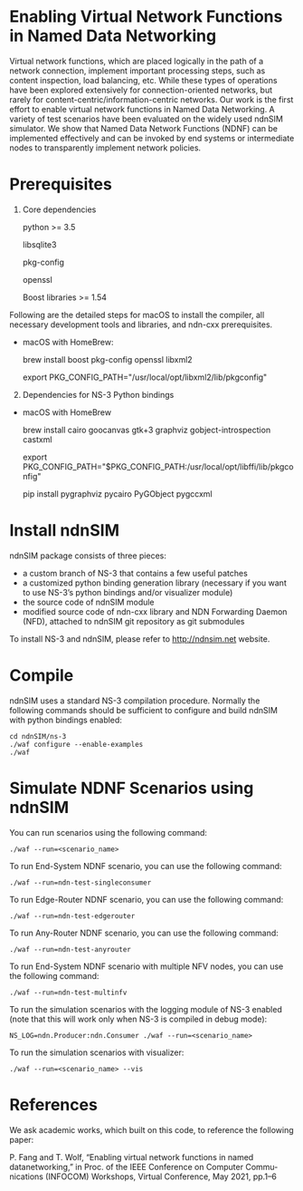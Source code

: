 # Enabling Virtual Network Functions in Named Data Networking
Virtual network functions, which are placed logically in the path of a network connection, implement important processing steps, such as content inspection, load balancing, etc. While these types of operations have been explored extensively for connection-oriented networks, but rarely for content-centric/information-centric networks. Our work is the first effort to enable virtual network functions in Named Data Networking. A variety of test scenarios have been evaluated on the widely used ndnSIM simulator. We show that Named Data Network Functions (NDNF) can be implemented effectively and can be invoked by end systems or intermediate nodes to transparently implement network policies.


Prerequisites
=============
1. Core dependencies

    python >= 3.5

    libsqlite3

    pkg-config

    openssl

    Boost libraries >= 1.54


Following are the detailed steps for macOS to install the compiler, all necessary development tools and libraries, and ndn-cxx prerequisites.

* macOS with HomeBrew:
   
    brew install boost pkg-config openssl libxml2
  
    export PKG_CONFIG_PATH="/usr/local/opt/libxml2/lib/pkgconfig"  


2. Dependencies for NS-3 Python bindings

* macOS with HomeBrew

    brew install cairo goocanvas gtk+3 graphviz gobject-introspection castxml

    export PKG_CONFIG_PATH="$PKG_CONFIG_PATH:/usr/local/opt/libffi/lib/pkgconfig"  

    pip install pygraphviz pycairo PyGObject pygccxml




Install ndnSIM
==============
ndnSIM package consists of three pieces:

* a custom branch of NS-3 that contains a few useful patches
* a customized python binding generation library (necessary if you want to use NS-3’s python bindings and/or visualizer module)
* the source code of ndnSIM module
* modified source code of ndn-cxx library and NDN Forwarding Daemon (NFD), attached to ndnSIM git repository as git submodules

To install NS-3 and ndnSIM, please refer to http://ndnsim.net website.


Compile
=========

ndnSIM uses a standard NS-3 compilation procedure. Normally the following commands should be sufficient to configure and build ndnSIM with python bindings enabled:

    cd ndnSIM/ns-3
    ./waf configure --enable-examples
    ./waf


Simulate NDNF Scenarios using ndnSIM
===================================

You can run scenarios using the following command:

    ./waf --run=<scenario_name>

 To run End-System NDNF scenario, you can use the following command:
 
    ./waf --run=ndn-test-singleconsumer
    
 To run Edge-Router NDNF scenario, you can use the following command: 
   
    ./waf --run=ndn-test-edgerouter
    
 To run Any-Router NDNF scenario, you can use the following command: 
   
    ./waf --run=ndn-test-anyrouter
    
 To run End-System NDNF scenario with multiple NFV nodes, you can use the following command:   
 
    ./waf --run=ndn-test-multinfv
    
 To run the simulation scenarios with the logging module of NS-3 enabled (note that this will work only when NS-3 is compiled in debug mode): 
  
    NS_LOG=ndn.Producer:ndn.Consumer ./waf --run=<scenario_name>
 
 To run the simulation scenarios with visualizer:
 
    ./waf --run=<scenario_name> --vis
    
References
=========
We ask academic works, which built on this code, to reference the following paper:

P. Fang and T. Wolf, “Enabling virtual network functions in named datanetworking,” in Proc. of the IEEE Conference on Computer Commu-nications (INFOCOM) Workshops,  Virtual  Conference,  May  2021,  pp.1–6
